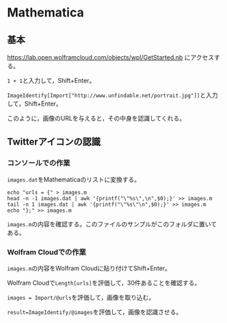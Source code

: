 # Mathematica

## 基本

https://lab.open.wolframcloud.com/objects/wpl/GetStarted.nb にアクセスする。

`1 + 1`と入力して，Shift+Enter。

`ImageIdentify[Import["http://www.unfindable.net/portrait.jpg"]]`と入力して，Shift+Enter。

このように，画像のURLを与えると，その中身を認識してくれる。

## Twitterアイコンの認識

### コンソールでの作業

`images.dat`をMathematicaのリストに変換する。

```
echo "urls = {" > images.m
head -n -1 images.dat | awk '{printf("\"%s\",\n",$0);}' >> images.m
tail -n 1 images.dat | awk '{printf("\"%s\"\n",$0);}' >> images.m
echo "};" >> images.m
```

`images.m`の内容を確認する。このファイルのサンプルがこのフォルダに置いてある。

### Wolfram Cloudでの作業

`images.m`の内容をWolfram Cloudに貼り付けてShift+Enter。

Wolfram Cloudで`Length[urls]`を評価して，30件あることを確認する。

`images = Import/@urls`を評価して，画像を取り込む。

`result=ImageIdentify/@images`を評価して，画像を認識させる。
